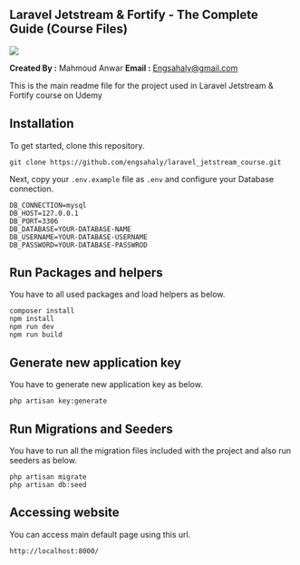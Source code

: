 ## Laravel Jetstream & Fortify - The Complete Guide (Course Files)

<img src="https://img-c.udemycdn.com/course/750x422/5361088_3d75.jpg">

**Created By :** Mahmoud Anwar
**Email :** Engsahaly@gmail.com

This is the main readme file for the project used in Laravel Jetstream & Fortify course on Udemy

## Installation

To get started, clone this repository.

```
git clone https://github.com/engsahaly/laravel_jetstream_course.git
```

Next, copy your `.env.example` file as `.env` and configure your Database connection.

```
DB_CONNECTION=mysql
DB_HOST=127.0.0.1
DB_PORT=3306
DB_DATABASE=YOUR-DATABASE-NAME
DB_USERNAME=YOUR-DATABASE-USERNAME
DB_PASSWORD=YOUR-DATABASE-PASSWROD
```

## Run Packages and helpers

You have to all used packages and load helpers as below.

```
composer install
npm install
npm run dev
npm run build
```

## Generate new application key

You have to generate new application key as below.

```
php artisan key:generate
```

## Run Migrations and Seeders

You have to run all the migration files included with the project and also run seeders as below.

```
php artisan migrate
php artisan db:seed
```

## Accessing website

You can access main default page using this url.

```
http://localhost:8000/
```
